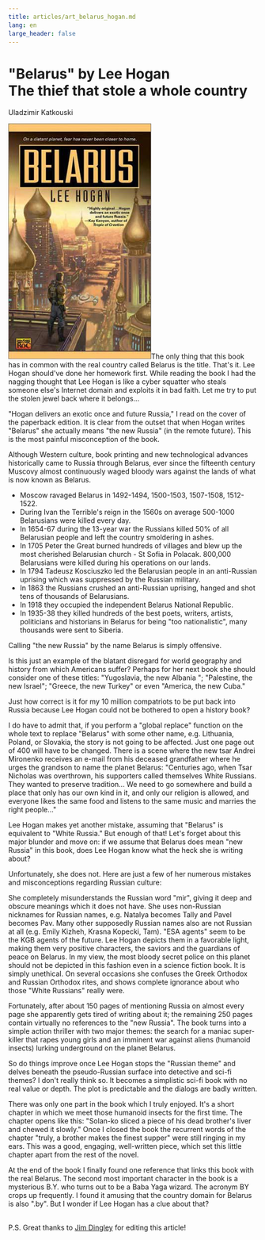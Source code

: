 ```yaml
---
title: articles/art_belarus_hogan.md 
lang: en
large_header: false
---
```



<h1 id="belarus-by-lee-hogan-the-thief-that-stole-a-whole-country">"Belarus" by Lee Hogan<br />
The thief that stole a whole country</h1>

Uladzimir Katkouski


<a href="http://www.amazon.com/exec/obidos/ASIN/0451458680/belarusianlan-20"><img src="belarus_hogan1.jpg" width="289" height="475" alt="Belarus by Lee Hogan, book cover" /></a>The only thing that this book has in common with the real country called Belarus is the title. That's it. Lee Hogan should've done her homework first. While reading the book I had the nagging thought that Lee Hogan is like a cyber squatter who steals someone else's Internet domain and exploits it in bad faith. Let me try to put the stolen jewel back where it belongs...


"Hogan delivers an exotic once and future Russia," I read on the cover of the paperback edition. It is clear from the outset that when Hogan writes "Belarus" she actually means "the new Russia" (in the remote future). This is the most painful misconception of the book.


Although Western culture, book printing and new technological advances historically came to Russia through Belarus, ever since the fifteenth century Muscovy almost continuously waged bloody wars against the lands of what is now known as Belarus.


- Moscow ravaged Belarus in 1492-1494, 1500-1503, 1507-1508, 1512-1522.<br />
- During Ivan the Terrible's reign in the 1560s on average 500-1000 Belarusians were killed every day.<br />
- In 1654-67 during the 13-year war the Russians killed 50% of all Belarusian people and left the country smoldering in ashes.<br />
- In 1705 Peter the Great burned hundreds of villages and blew up the most cherished Belarusian church - St Sofia in Polacak. 800,000 Belarusians were killed during his operations on our lands.<br />
- In 1794 Tadeusz Kosciuszko led the Belarusian people in an anti-Russian uprising which was suppressed by the Russian military.<br />
- In 1863 the Russians crushed an anti-Russian uprising, hanged and shot tens of thousands of Belarusians.<br />
- In 1918 they occupied the independent Belarus National Republic.<br />
- In 1935-38 they killed hundreds of the best poets, writers, artists, politicians and historians in Belarus for being "too nationalistic", many thousands were sent to Siberia.


Calling "the new Russia" by the name Belarus is simply offensive.


Is this just an example of the blatant disregard for world geography and history from which Americans suffer? Perhaps for her next book she should consider one of these titles: "Yugoslavia, the new Albania "; "Palestine, the new Israel"; "Greece, the new Turkey" or even "America, the new Cuba."


Just how correct is it for my 10 million compatriots to be put back into Russia because Lee Hogan could not be bothered to open a history book?


I do have to admit that, if you perform a "global replace" function on the whole text to replace "Belarus" with some other name, e.g. Lithuania, Poland, or Slovakia, the story is not going to be affected. Just one page out of 400 will have to be changed. There is a scene where the new tsar Andrei Mironenko receives an e-mail from his deceased grandfather where he urges the grandson to name the planet Belarus: "Centuries ago, when Tsar Nicholas was overthrown, his supporters called themselves White Russians. They wanted to preserve tradition... We need to go somewhere and build a place that only has our own kind in it, and only our religion is allowed, and everyone likes the same food and listens to the same music and marries the right people..."


Lee Hogan makes yet another mistake, assuming that "Belarus" is equivalent to "White Russia." But enough of that! Let's forget about this major blunder and move on: if we assume that Belarus does mean "new Russia" in this book, does Lee Hogan know what the heck she is writing about?


Unfortunately, she does not. Here are just a few of her numerous mistakes and misconceptions regarding Russian culture:


She completely misunderstands the Russian word "mir", giving it deep and obscure meanings which it does not have. She uses non-Russian nicknames for Russian names, e.g. Natalya becomes Tally and Pavel becomes Pav. Many other supposedly Russian names also are not Russian at all (e.g. Emily Kizheh, Krasna Kopecki, Tam). "ESA agents" seem to be the KGB agents of the future. Lee Hogan depicts them in a favorable light, making them very positive characters, the saviors and the guardians of peace on Belarus. In my view, the most bloody secret police on this planet should not be depicted in this fashion even in a science fiction book. It is simply unethical. On several occasions she confuses the Greek Orthodox and Russian Orthodox rites, and shows complete ignorance about who those "White Russians" really were.


Fortunately, after about 150 pages of mentioning Russia on almost every page she apparently gets tired of writing about it; the remaining 250 pages contain virtually no references to the "new Russia". The book turns into a simple action thriller with two major themes: the search for a maniac super-killer that rapes young girls and an imminent war against aliens (humanoid insects) lurking underground on the planet Belarus.


So do things improve once Lee Hogan stops the "Russian theme" and delves beneath the pseudo-Russian surface into detective and sci-fi themes? I don't really think so. It becomes a simplistic sci-fi book with no real value or depth. The plot is predictable and the dialogs are badly written.


There was only one part in the book which I truly enjoyed. It's a short chapter in which we meet those humanoid insects for the first time. The chapter opens like this: "Solan-ko sliced a piece of his dead brother's liver and chewed it slowly." Once I closed the book the recurrent words of the chapter "truly, a brother makes the finest supper" were still ringing in my ears. This was a good, engaging, well-written piece, which set this little chapter apart from the rest of the novel.


At the end of the book I finally found one reference that links this book with the real Belarus. The second most important character in the book is a mysterious B.Y. who turns out to be a Baba Yaga wizard. The acronym BY crops up frequently. I found it amusing that the country domain for Belarus is also ".by". But I wonder if Lee Hogan has a clue about that?


<br />
P.S. Great thanks to <a href="mailto:jdingley@ssees.ac.uk?Subject=Lee%20Hogan%20Belarus">Jim Dingley</a> for editing this article!

